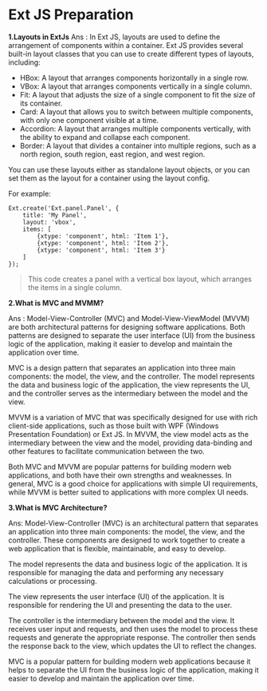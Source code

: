 # Ext JS Preparation

**1.Layouts in ExtJs**
Ans : In Ext JS, layouts are used to define the arrangement of components within a container. Ext JS provides several built-in layout classes that you can use to create different types of layouts, including:

* HBox: A layout that arranges components horizontally in a single row.
* VBox: A layout that arranges components vertically in a single column.
* Fit: A layout that adjusts the size of a single component to fit the size of its container.
* Card: A layout that allows you to switch between multiple components, with only one component visible at a time.
* Accordion: A layout that arranges multiple components vertically, with the ability to expand and collapse each component.
* Border: A layout that divides a container into multiple regions, such as a north region, south region, east region, and west region.


You can use these layouts either as standalone layout objects, or you can set them as the layout for a container using the layout config.

For example:
```
Ext.create('Ext.panel.Panel', {
    title: 'My Panel',
    layout: 'vbox',
    items: [
        {xtype: 'component', html: 'Item 1'},
        {xtype: 'component', html: 'Item 2'},
        {xtype: 'component', html: 'Item 3'}
    ]
});
```
>This code creates a panel with a vertical box layout, which arranges the items in a single column.

**2.What is MVC and MVMM?**

Ans : Model-View-Controller (MVC) and Model-View-ViewModel (MVVM) are both architectural patterns for designing software applications. Both patterns are designed to separate the user interface (UI) from the business logic of the application, making it easier to develop and maintain the application over time.

MVC is a design pattern that separates an application into three main components: the model, the view, and the controller. The model represents the data and business logic of the application, the view represents the UI, and the controller serves as the intermediary between the model and the view.

MVVM is a variation of MVC that was specifically designed for use with rich client-side applications, such as those built with WPF (Windows Presentation Foundation) or Ext JS. In MVVM, the view model acts as the intermediary between the view and the model, providing data-binding and other features to facilitate communication between the two.

Both MVC and MVVM are popular patterns for building modern web applications, and both have their own strengths and weaknesses. In general, MVC is a good choice for applications with simple UI requirements, while MVVM is better suited to applications with more complex UI needs.

**3.What is MVC Architecture?**

Ans: Model-View-Controller (MVC) is an architectural pattern that separates an application into three main components: the model, the view, and the controller. These components are designed to work together to create a web application that is flexible, maintainable, and easy to develop.

The model represents the data and business logic of the application. It is responsible for managing the data and performing any necessary calculations or processing.

The view represents the user interface (UI) of the application. It is responsible for rendering the UI and presenting the data to the user.

The controller is the intermediary between the model and the view. It receives user input and requests, and then uses the model to process these requests and generate the appropriate response. The controller then sends the response back to the view, which updates the UI to reflect the changes.

MVC is a popular pattern for building modern web applications because it helps to separate the UI from the business logic of the application, making it easier to develop and maintain the application over time.


